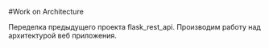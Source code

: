 #Work on Architecture

Переделка предыдущего проекта flask_rest_api.
Производим работу над архитектурой веб приложения.